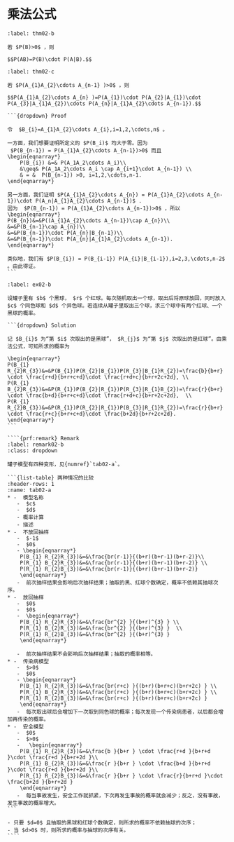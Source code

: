 # 乘法公式

```{prf:theorem} 乘法公式
:label: thm02-b

若 $P(B)>0$ ，则

$$P(AB)=P(B)\cdot P(A|B).$$
```

````{prf:theorem} 
:label: thm02-c

若 $P(A_{1}A_{2}\cdots A_{n-1} )>0$ ，则

$$P(A_{1}A_{2}\cdots A_{n} )=P(A_{1})\cdot P(A_{2}|A_{1})\cdot P(A_{3}|A_{1}A_{2})\cdots P(A_{n}|A_{1}A_{2}\cdots A_{n-1}).$$

```{dropdown} Proof

令  $B_{i}=A_{1}A_{2}\cdots A_{i},i=1,2,\cdots,n$ 。

一方面，我们想要证明所定义的 $P(B_i)$ 均大于零。因为
 $P(B_{n-1}) = P(A_{1}A_{2}\cdots A_{n-1})>0$ 而且
\begin{eqnarray*}
    P(B_{i}) &=& P(A_1A_2\cdots A_i)\\
    &\geq& P(A_1A_2\cdots A_i \cap A_{i+1}\cdot A_{n-1}) \\
    & = &  P(B_{n-1}) >0, i=1,2,\cdots,n-1.
\end{eqnarray*}

另一方面，我们证明 $P(A_{1}A_{2}\cdots A_{n}) = P(A_{1}A_{2}\cdots A_{n-1})\cdot P(A_n|A_{1}A_{2}\cdots A_{n-1})$ .
因为  $P(B_{n-1}) = P(A_{1}A_{2}\cdots A_{n-1})>0$ ，所以
\begin{eqnarray*}
P(B_{n})&=&P((A_{1}A_{2}\cdots A_{n-1})\cap A_{n})\\
&=&P(B_{n-1}\cap A_{n})\\
&=&P(B_{n-1})\cdot P(A_{n}|B_{n-1})\\
&=&P(B_{n-1})\cdot P(A_{n}|A_{1}A_{2}\cdots A_{n-1}).
\end{eqnarray*}

类似地，我们有 $P(B_{i}) = P(B_{i-1}) P(A_{i}|B_{i-1}),i=2,3,\cdots,n-2$ 。由此得证。
```
````

`````{prf:example} 罐子模型
:label: ex02-b

设罐子里有 $b$ 个黑球， $r$ 个红球。每次随机取出一个球，取出后将原球放回，同时放入 $c$ 个同色球和 $d$ 个异色球。若连续从罐子里取出三个球，求三个球中有两个红球、一个黑球的概率。

```{dropdown} Solution

记 $B_{i}$ 为“第 $i$ 次取出的是黑球”， $R_{j}$ 为“第 $j$ 次取出的是红球”。由乘法公式，可知所求的概率为

\begin{eqnarray*}
P(B_{1} R_{2}R_{3})&=&P(B_{1})P(R_{2}|B_{1})P(R_{3}|B_{1}R_{2})=\frac{b}{b+r} \cdot \frac{r+d}{b+r+c+d}\cdot \frac{r+d+c}{b+r+2c+2d}, \\
P(R_{1} B_{2}R_{3})&=&P(R_{1})P(B_{2}|R_{1})P(R_{3}|R_{1}B_{2})=\frac{r}{b+r} \cdot \frac{b+d}{b+r+c+d}\cdot \frac{r+d+c}{b+r+2c+2d},  \\
P(R_{1} R_{2}B_{3})&=&P(R_{1})P(R_{2}|R_{1})P(B_{3}|R_{1}R_{2})=\frac{r}{b+r} \cdot \frac{r+c}{b+r+c+d}\cdot \frac{b+2d}{b+r+2c+2d}.
\end{eqnarray*}
```

````{prf:remark} Remark
:label: remark02-b
:class: dropdown

罐子模型有四种变形，见{numref}`tab02-a`。

```{list-table} 两种情况的比较 
:header-rows: 1
:name: tab02-a
* -  模型名称
   -  $c$ 
   -  $d$ 
   - 概率计算
   - 描述
* -  不放回抽样
   -  $-1$ 
   -  $0$ 
   - \begin{eqnarray*}
    P(B_{1} R_{2}R_{3})&=&\frac{br(r-1)}{(b+r)(b+r-1)(b+r-2)}\\
    P(R_{1} B_{2}R_{3})&=&\frac{br(r-1)}{(b+r)(b+r-1)(b+r-2)} \\
    P(R_{1} R_{2}B_{3})&=&\frac{br(r-1)}{(b+r)(b+r-1)(b+r-2)}
    \end{eqnarray*}
   -  前次抽样结果会影响后次抽样结果；抽取的黑、红球个数确定，概率不依赖其抽球次序。
* -  放回抽样
   -  $0$ 
   -  $0$ 
   -  \begin{eqnarray*}
    P(B_{1} R_{2}R_{3})&=&\frac{br^{2} }{(b+r)^{3} } \\
    P(R_{1} B_{2}R_{3})&=&\frac{br^{2} }{(b+r)^{3} }  \\
    P(R_{1} R_{2}B_{3})&=&\frac{br^{2} }{(b+r)^{3} } 
    \end{eqnarray*}

   -  前次抽样结果不会影响后次抽样结果；抽取的概率相等。
* -  传染病模型
   -  $>0$ 
   -  $0$ 
   - \begin{eqnarray*}
    P(B_{1} R_{2}R_{3})&=&\frac{br(r+c) }{(b+r)(b+r+c)(b+r+2c) } \\
    P(R_{1} B_{2}R_{3})&=&\frac{br(r+c) }{(b+r)(b+r+c)(b+r+2c) } \\
    P(R_{1} R_{2}B_{3})&=&\frac{br(r+c) }{(b+r)(b+r+c)(b+r+2c) } 
    \end{eqnarray*}
   -  每次取出球后会增加下一次取到同色球的概率；每次发现一个传染病患者，以后都会增加再传染的概率。
* -  安全模型
   -  $0$ 
   -  $>0$ 
   -   \begin{eqnarray*}
    P(B_{1} R_{2}R_{3})&=&\frac{b }{b+r } \cdot \frac{r+d }{b+r+d }\cdot \frac{r+d }{b+r+2d }\\
    P(R_{1} B_{2}R_{3})&=&\frac{r }{b+r } \cdot \frac{b+d }{b+r+d }\cdot \frac{r+d }{b+r+2d }\\
    P(R_{1} R_{2}B_{3})&=&\frac{r }{b+r } \cdot \frac{r}{b+r+d }\cdot \frac{b+2d }{b+r+2d }
    \end{eqnarray*}
   -  每当事故发生，安全工作就抓紧，下次再发生事故的概率就会减少；反之，没有事故，发生事故的概率增大。
```

- 只要 $d=0$ 且抽取的黑球和红球个数确定，则所求的概率不依赖抽球的次序；
- 当 $d>0$ 时，则所求的概率与抽球的次序有关。
````

`````










